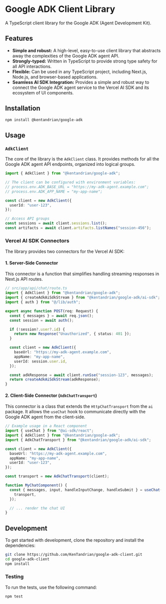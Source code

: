 # Google ADK Client Library

A TypeScript client library for the Google ADK (Agent Development Kit).

## Features

- **Simple and robust:** A high-level, easy-to-use client library that abstracts away the complexities of the Google ADK agent API.
- **Strongly-typed:** Written in TypeScript to provide strong type safety for all API interactions.
- **Flexible:** Can be used in any TypeScript project, including Next.js, Node.js, and browser-based applications.
- **Seamless AI SDK Integration:** Provides a simple and robust way to connect the Google ADK agent service to the Vercel AI SDK and its ecosystem of UI components.

## Installation

```bash
npm install @kentandrian/google-adk
```

## Usage

### `AdkClient`

The core of the library is the `AdkClient` class. It provides methods for all the Google ADK agent API endpoints, organized into logical groups.

```typescript
import { AdkClient } from "@kentandrian/google-adk";

// The client can be configured with environment variables:
// process.env.ADK_BASE_URL = "https://my-adk-agent.example.com";
// process.env.ADK_APP_NAME = "my-app-name";

const client = new AdkClient({
  userId: "user-123",
});

// Access API groups
const sessions = await client.sessions.list();
const artifacts = await client.artifacts.listNames("session-456");
```

### Vercel AI SDK Connectors

The library provides two connectors for the Vercel AI SDK:

#### 1. Server-Side Connector

This connector is a function that simplifies handling streaming responses in Next.js API routes.

```typescript
// src/app/api/chat/route.ts
import { AdkClient } from "@kentandrian/google-adk";
import { createAdkAiSdkStream } from "@kentandrian/google-adk/ai-sdk";
import { auth } from "@/lib/auth";

export async function POST(req: Request) {
  const { messages } = await req.json();
  const session = await auth();

  if (!session?.user?.id) {
    return new Response("Unauthorized", { status: 401 });
  }

  const client = new AdkClient({
    baseUrl: "https://my-adk-agent.example.com",
    appName: "my-app-name",
    userId: session.user.id,
  });

  const adkResponse = await client.runSse("session-123", messages);
  return createAdkAiSdkStream(adkResponse);
}
```

#### 2. Client-Side Connector (`AdkChatTransport`)

This connector is a class that extends the `HttpChatTransport` from the `ai` package. It allows the `useChat` hook to communicate directly with the Google ADK agent from the client-side.

```typescript
// Example usage in a React component
import { useChat } from "@ai-sdk/react";
import { AdkClient } from "@kentandrian/google-adk";
import { AdkChatTransport } from "@kentandrian/google-adk/ai-sdk";

const client = new AdkClient({
  baseUrl: "https://my-adk-agent.example.com",
  appName: "my-app-name",
  userId: "user-123",
});

const transport = new AdkChatTransport(client);

function MyChatComponent() {
  const { messages, input, handleInputChange, handleSubmit } = useChat({
    transport,
  });

  // ... render the chat UI
}
```

## Development

To get started with development, clone the repository and install the dependencies:

```bash
git clone https://github.com/KenTandrian/google-adk-client.git
cd google-adk-client
npm install
```

### Testing

To run the tests, use the following command:

```bash
npm test
```
